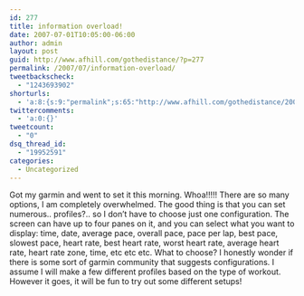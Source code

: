 ```yaml
---
id: 277
title: information overload!
date: 2007-07-01T10:05:00-06:00
author: admin
layout: post
guid: http://www.afhill.com/gothedistance/?p=277
permalink: /2007/07/information-overload/
tweetbackscheck:
  - "1243693902"
shorturls:
  - 'a:8:{s:9:"permalink";s:65:"http://www.afhill.com/gothedistance/2007/07/information-overload/";s:7:"tinyurl";s:25:"http://tinyurl.com/cuuvtk";s:4:"isgd";s:17:"http://is.gd/h9JX";s:5:"bitly";s:18:"http://bit.ly/YDjX";s:5:"snipr";s:22:"http://snipr.com/aoz0n";s:5:"snurl";s:22:"http://snurl.com/aoz0n";s:7:"snipurl";s:24:"http://snipurl.com/aoz0n";s:4:"trim";s:17:"http://tr.im/cjf4";}'
twittercomments:
  - 'a:0:{}'
tweetcount:
  - "0"
dsq_thread_id:
  - "19952591"
categories:
  - Uncategorized
---
```

Got my garmin and went to set it this morning. Whoa!!!!! There are so many options, I am completely overwhelmed. The good thing is that you can set numerous.. profiles?.. so I don&#8217;t have to choose just one configuration. The screen can have up to four panes on it, and you can select what you want to display: time, date, average pace, overall pace, pace per lap, best pace, slowest pace, heart rate, best heart rate, worst heart rate, average heart rate, heart rate zone, time, etc etc etc. What to choose? I honestly wonder if there is some sort of garmin community that suggests configurations. I assume I will make a few different profiles based on the type of workout. However it goes, it will be fun to try out some different setups!